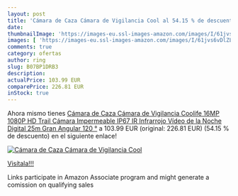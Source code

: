 ```yaml
---
layout: post
title: 'Cámara de Caza Cámara de Vigilancia Cool al 54.15 % de descuento'
date: 
thumbnailImage: 'https://images-eu.ssl-images-amazon.com/images/I/61jvs6vDlZL._SL200_.jpg'
images: [ 'https://images-eu.ssl-images-amazon.com/images/I/61jvs6vDlZL._SL200_.jpg' ]
comments: true
category: ofertas
author: ring
slug: B07BP1DRB3
description:
actualPrice: 103.99 EUR
comparePrice: 226.81 EUR
inStock: true
---
```


Ahora mismo tienes [Cámara de Caza Cámara de Vigilancia Coolife 16MP 1080P HD Trail Cámara Impermeable IP67 IR Infrarrojo Vídeo de la Noche Digital 25m Gran Angular 120 °](https://www.amazon.es/dp/B07BP1DRB3/?tag=tolees-21) a 103.99 EUR (original: 226.81 EUR) (54.15 %  de descuento) en el siguiente enlace!

[![Cámara de Caza Cámara de Vigilancia Cool](https://images-eu.ssl-images-amazon.com/images/I/61jvs6vDlZL._SL200_.jpg)](https://www.amazon.es/dp/B07BP1DRB3/?tag=tolees-21)

[Visítala!!!](https://www.amazon.es/dp/B07BP1DRB3/?tag=tolees-21)

Links participate in Amazon Associate program and might generate a comission on qualifying sales
